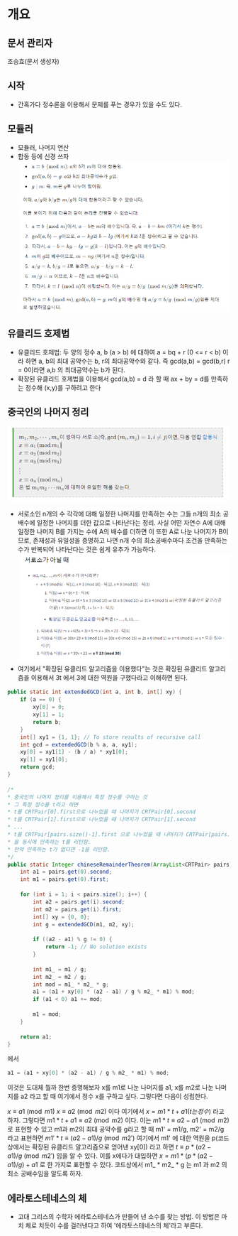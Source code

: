 # 개요
## 문서 관리자
조승효(문서 생성자)
## 시작
   - 간혹가다 정수론을 이용해서 문제를 푸는 경우가 있을 수도 있다.
## 모듈러
   - 모듈러, 나머지 연산
   - 합동 등에 신경 쓰자
![](./img/모듈러합동1.png)
## 유클리드 호제법
   - 유클리드 호제법: 두 양의 정수 a, b (a > b) 에 대하여 a = bq + r (0 <= r < b) 이라 하면 a, b의 최대 공약수는 b, r의 최대공약수와 같다. 즉 gcd(a,b) = gcd(b,r) r = 0이라면 a,b 의 최대공약수는 b가 된다.
   - 확장된 유클리드 호제법을 이용해서 gcd(a,b) = d 라 할 때 ax + by = d를 만족하는 정수해 (x,y)를 구하려고 한다
## 중국인의 나머지 정리
![](./img/중국인의나머지정리.png)
   - 서로소인 n개의 수 각각에 대해 일정한 나머지를 만족하는 수는 그들 n개의 최소 공배수에 일정한 나머지를 더한 값으로 나타난다는 정리. 사실 어떤 자연수  A에 대해 일정한 나머지 B를 가지는 수에  A의 배수를 더하면 이 또한 A로 나눈 나머지가 B이므로, 존재성과 유일성을 증명하고 나면 n개 수의 최소공배수마다 조건을 만족하는 수가 반복되어 나타난다는 것은 쉽게 유추가 가능하다. 
![](./img/중국인의나머지정리2.png)
   - 여기에서 "확장된 유클리드 알고리즘을 이용했다"는 것은 확장된 유클리드 알고리즘을 이용해서 3t 에서 3에 대한 역원을 구했다라고 이해하면 된다.
``` java
public static int extendedGCD(int a, int b, int[] xy) {
    if (a == 0) {
        xy[0] = 0;
        xy[1] = 1;
        return b;
    }
    int[] xy1 = {1, 1}; // To store results of recursive call
    int gcd = extendedGCD(b % a, a, xy1);
    xy[0] = xy1[1] - (b / a) * xy1[0];
    xy[1] = xy1[0];
    return gcd;
}

/*
* 중국인의 나머지 정리를 이용해서 특정 정수를 구하는 것
* 그 특정 정수를 t라고 하면
* t를 CRTPair[0].first으로 나누었을 때 나머지가 CRTPair[0].second
* t를 CRTPair[1].first으로 나누었을 때 나머지가 CRTPair[1].second
* ...
* t를 CRTPair[pairs.size()-1].first 으로 나누었을 때 나머지가 CRTPair[pairs.size() - 1]
* 을 동시에 만족하는 t를 리턴함. 
* 만약 만족하는 t가 없다면 -1을 리턴함.
*/
public static Integer chineseRemainderTheorem(ArrayList<CRTPair> pairs) {
    int a1 = pairs.get(0).second;
    int m1 = pairs.get(0).first;

    for (int i = 1; i < pairs.size(); i++) {
        int a2 = pairs.get(i).second;
        int m2 = pairs.get(i).first;
        int[] xy = {0, 0};
        int g = extendedGCD(m1, m2, xy);

        if ((a2 - a1) % g != 0) {
            return -1; // No solution exists
        }

        int m1_ = m1 / g;
        int m2_ = m2 / g;
        int mod = m1_ * m2_ * g;
        a1 = (a1 + xy[0] * (a2 - a1) / g % m2_ * m1) % mod;
        if (a1 < 0) a1 += mod;

        m1 = mod;
    }

    return a1;
}
```
에서
``` java
a1 = (a1 + xy[0] * (a2 - a1) / g % m2_ * m1) % mod;
```
이것은 도대체 뭘까 한번 증명해보자
x를 m1로 나눈 나머지를 a1, x를 m2로 나눈 나머지를 a2 라고 할 때 여기에서 정수 x를 구하고 싶다. 그렇다면 다음이 성립한다.

$x \equiv a1 \pmod {m1}$ 
$x \equiv a2 \pmod {m2}$ 
이다 여기에서
$x = m1 * t + a1 (t는 정수)$
라고 하자. 그렇다면
$m1 * t + a1 \equiv a2 \pmod {m2}$
이다. 이는
$m1 * t \equiv a2 - a1 \pmod {m2}$
로 표현할 수 있고 m1과 m2의 최대 공약수를 g라고 할 때 m1' = m1/g, m2' = m2/g 라고 표현하면
$m1' * t \equiv (a2 - a1) / g \pmod {m2'}$
여기에서 m1' 에 대한 역원을 p(코드 상에서는 확장된 유클리드 알고리즘으로 얻어낸 xy[0]) 라고 하면
$t \equiv p * (a2 - a1) / g \pmod {m2'}$
임을 알 수 있다. 이를 x에다가 대입하면
$x = m1 * (p * (a2 - a1) / g ) + a1$
로 한 가지로 표현할 수 있다.
코드상에서 m1_ * m2_ * g 는 m1 과 m2 의 최소 공배수임을 알도록 하자.
## 에라토스테네스의 체
   - 고대 그리스의 수학자 에라토스테네스가 만들어 낸 소수를 찾는 방법. 이 방법은 마치 체로 치듯이 수를 걸러낸다고 하여 '에라토스테네스의 체'라고 부른다.